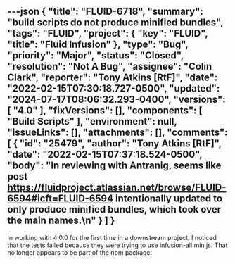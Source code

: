 ---json
{
  "title": "FLUID-6718",
  "summary": "build scripts do not produce minified bundles",
  "tags": "FLUID",
  "project": {
    "key": "FLUID",
    "title": "Fluid Infusion"
  },
  "type": "Bug",
  "priority": "Major",
  "status": "Closed",
  "resolution": "Not A Bug",
  "assignee": "Colin Clark",
  "reporter": "Tony Atkins [RtF]",
  "date": "2022-02-15T07:30:18.727-0500",
  "updated": "2024-07-17T08:06:32.293-0400",
  "versions": [
    "4.0"
  ],
  "fixVersions": [],
  "components": [
    "Build Scripts"
  ],
  "environment": null,
  "issueLinks": [],
  "attachments": [],
  "comments": [
    {
      "id": "25479",
      "author": "Tony Atkins [RtF]",
      "date": "2022-02-15T07:37:18.524-0500",
      "body": "In reviewing with Antranig, seems like post <https://fluidproject.atlassian.net/browse/FLUID-6594#icft=FLUID-6594> intentionally updated to only produce minified bundles, which took over the main names.\n"
    }
  ]
}
---
In working with 4.0.0 for the first time in a downstream project, I noticed that the tests failed because they were trying to use infusion-all.min.js.  That no longer appears to be part of the npm package.

        